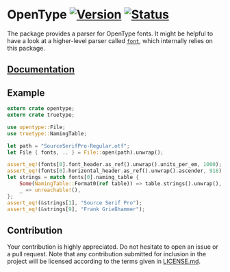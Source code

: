 # OpenType [![Version][version-img]][version-url] [![Status][status-img]][status-url]

The package provides a parser for OpenType fonts. It might be helpful to have a
look at a higher-level parser called [`font`][font], which internally relies on
this package.

## [Documentation][doc]

## Example

```rust
extern crate opentype;
extern crate truetype;

use opentype::File;
use truetype::NamingTable;

let path = "SourceSerifPro-Regular.otf";
let File { fonts, .. } = File::open(path).unwrap();

assert_eq!(fonts[0].font_header.as_ref().unwrap().units_per_em, 1000);
assert_eq!(fonts[0].horizontal_header.as_ref().unwrap().ascender, 918);
let strings = match fonts[0].naming_table {
    Some(NamingTable::Format0(ref table)) => table.strings().unwrap(),
    _ => unreachable!(),
};
assert_eq!(&strings[1], "Source Serif Pro");
assert_eq!(&strings[9], "Frank Grießhammer");
```

## Contribution

Your contribution is highly appreciated. Do not hesitate to open an issue or a
pull request. Note that any contribution submitted for inclusion in the project
will be licensed according to the terms given in [LICENSE.md](LICENSE.md).

[font]: https://github.com/bodoni/font

[doc]: https://bodoni.github.io/opentype
[status-img]: https://travis-ci.org/bodoni/opentype.svg?branch=master
[status-url]: https://travis-ci.org/bodoni/opentype
[version-img]: https://img.shields.io/crates/v/opentype.svg
[version-url]: https://crates.io/crates/opentype
